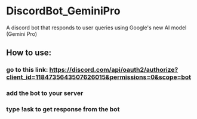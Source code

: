 # DiscordBot_GeminiPro

A discord bot that responds to user queries using Google's new AI model (Gemini Pro)

## How to use:

### go to this link: https://discord.com/api/oauth2/authorize?client_id=1184735643507626015&permissions=0&scope=bot

### add the bot to your server

### type !ask <question> to get response from the bot
